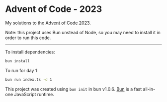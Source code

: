 # Advent of Code - 2023

My solutions to the [Advent of Code 2023](https://adventofcode.com/).

Note: this project uses Bun unstead of Node, so you may need to install it in order to run this code.

---

To install dependencies:

```bash
bun install
```

To run for day 1

```bash
bun run index.ts -d 1
```

This project was created using `bun init` in bun v1.0.6. [Bun](https://bun.sh) is a fast all-in-one JavaScript runtime.

